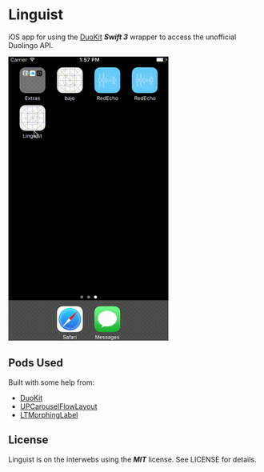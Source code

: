 # Linguist
iOS app for using the [DuoKit](https://github.com/stevewight/DuoKit) **_Swift 3_** wrapper to access the unofficial Duolingo API.

![](https://github.com/stevewight/Linguist/blob/master/images/Linguist.gif)

## Pods Used

Built with some help from:

* [DuoKit](https://github.com/stevewight/DuoKit)
* [UPCarouselFlowLayout](https://github.com/ink-spot/UPCarouselFlowLayout)
* [LTMorphingLabel](https://github.com/lexrus/LTMorphingLabel)

## License

Linguist is on the interwebs using the ***MIT*** license. See LICENSE for details.
